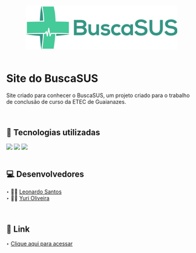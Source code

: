 <div align="center">
<img src="assets/img/logo-completa.png" width="400em">
</div>

<br>

# Site do BuscaSUS

Site criado para conhecer o BuscaSUS, um projeto criado para o trabalho de conclusão de curso da ETEC de Guaianazes.

<br>

## 🚀 Tecnologias utilizadas

<div align="left">
 <img src="https://img.shields.io/badge/HTML5-E34F26?style=for-the-badge&logo=html5&logoColor=white">
 <img src="https://img.shields.io/badge/CSS3-1572B6?style=for-the-badge&logo=css3&logoColor=white">
 <img src="https://img.shields.io/badge/JavaScript-F7DF1E?style=for-the-badge&logo=javascript&logoColor=black">
</div>

<br>

## 💻 Desenvolvedores

‣ 👨‍🚀 [Leonardo Santos](https://github.com/leOhsantos)
<br>
‣ 👨‍🚀 [Yuri Oliveira](https://github.com/YuriOlivs)

<br>

## 🔗 Link

‣ [Clique aqui para acessar](https://pyxisofficial.github.io/buscaSusSite/)
